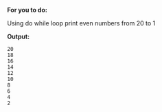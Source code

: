 **For you to do:**

Using do while loop print even numbers from 20 to 1

**Output:**

```
20
18
16
14
12
10
8
6
4
2
```